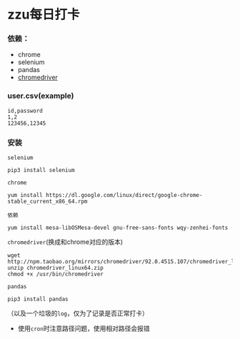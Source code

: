 # zzu每日打卡

### 依赖：
* chrome
* selenium
* pandas
* [chromedriver](https://npm.taobao.org/mirrors/chromedriver)

### user.csv(example)
```
id,password
1,2
123456,12345
```

### 安装
`selenium`
```
pip3 install selenium
```
`chrome`
```
yum install https://dl.google.com/linux/direct/google-chrome-stable_current_x86_64.rpm
```
`依赖`
```
yum install mesa-libOSMesa-devel gnu-free-sans-fonts wqy-zenhei-fonts
```
`chromedriver`(换成和chrome对应的版本)
```
wget http://npm.taobao.org/mirrors/chromedriver/92.0.4515.107/chromedriver_linux64.zip
unzip chromedriver_linux64.zip
chmod +x /usr/bin/chromedriver
```
`pandas`
```
pip3 install pandas
```
（以及一个垃圾的`log`，仅为了记录是否正常打卡）
* 使用`cron`时注意路径问题，使用相对路径会报错